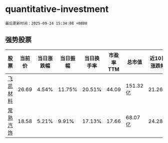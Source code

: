 # quantitative-investment

`最后更新时间：2025-09-24 15:34:08 +0800`

## 强势股票

|股票|当前价|当日涨跌幅|当日振幅|当日换手率|市盈率TTM|总市值|近10日涨跌幅|
|----|----|----|----|----|----|----|----|
|[飞凯材料](https://xueqiu.com/S/SZ300398)|26.69|4.54%|11.75%|20.51%|44.09|151.32亿|21.26%|
|[常熟汽饰](https://xueqiu.com/S/SH603035)|18.58|5.21%|9.91%|17.13%|17.66|68.07亿|24.28%|
